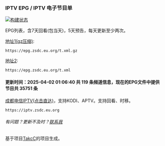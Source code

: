 ### IPTV EPG / IPTV 电子节目单 
[![构建状态](https://danzhu-01.coding.net/badges/cd-telecom-iptv/job/4743661/build.svg)](/)

EPG列表，含7天回看(包当天)，5天预告，每天更新至少两次。

[地址1(gz压缩)](https://epg.zsdc.eu.org/t.xml.gz): 

    https://epg.zsdc.eu.org/t.xml.gz

[地址2](https://epg.zsdc.eu.org/t.xml): 

    https://epg.zsdc.eu.org/t.xml

#### 更新时间：2025-04-02 01:06:40 共 119 条频道信息，现在的EPG文件中提供节目共 35751 条

[成都电信IPTV(点击直达)](https://iptv.zsdc.eu.org)，支持KODI、APTV。支持回看、时移。

    https://iptv.zsdc.eu.org

###### 有问题？更新不及时？[联系我](https://github.com/suzukua/epg/issues)

基于项目[TakcC](https://github.com/TakcC/PHP-EPG-Docker-Server)的项目生成。
